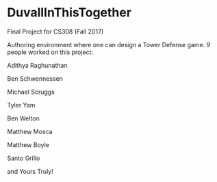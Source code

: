# DuvallInThisTogether
Final Project for CS308 (Fall 2017)

Authoring environment where one can design a Tower Defense game.
9 people worked on this project: 

Adithya Raghunathan

Ben Schwennessen

Michael Scruggs

Tyler Yam

Ben Welton

Matthew Mosca

Matthew Boyle

Santo Grillo

and Yours Truly!
